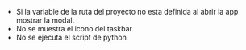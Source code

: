 - Si la variable de la ruta del proyecto no esta definida al abrir la app mostrar la modal.
- No se muestra el icono del taskbar
- No se ejecuta el script de python

